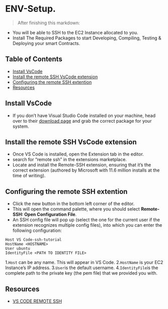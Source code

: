 # ENV-Setup.
>After finishing this markdown:
- You will be able to SSH to the EC2 Instance allocated to you.
- Install The Required Packages to start Developing, Compiling, Testing & Deploying your smart Contracts.


## Table of Contents
* [Install VsCode](#insall-vscode)
* [Install the remote SSH VsCode extension](#install-the-remote-vscode-extention)
* [Configuring the remote SSH extention](#configuring-the-remote-ssh-extention)
* [Resources](#resources)


## Install VsCode
- If you don’t have Visual Studio Code installed on your machine, head over to their [download page](https://code.visualstudio.com/Download) and grab the correct package for your system.


## Install the remote SSH VsCode extension
- Once VS Code is installed, open the Extension tab in the editor.
- search for “remote ssh” in the extensions marketplace.
- Locate and install the Remote-SSH extension, ensuring that it’s the correct extension (authored by Microsoft with 11.6 million installs at the time of writing).


## Configuring the remote SSH extention
- Click the new button in the bottom left corner of the editor.
- This will open the command palette, where you should select **Remote-SSH: Open Configuration File**.
- An SSH config file will pop up (select the one for the current user if the extension recognizes multiple config files), into which you can enter the following configuration:

```
Host VS Code-ssh-tutorial
HostName <HOSTNAME>
User ubuntu
IdentityFile <PATH TO IDENTITY FILE> 
```
1.```Host``` can be any name. This will appear in VS Code.
2.```HostName``` is your EC2 Instance’s IP address.
3.```User```is the default  username.
4.```IdentityFile```is the complete path to the private key (the pem file) that we provided you with.


## Resources
- [VS CODE REMOTE SSH](https://www.sitepoint.com/vs-code-remote-development-amazon-ec2/)